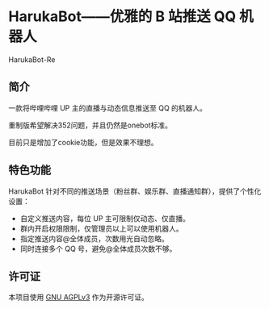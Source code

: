 # HarukaBot——优雅的 B 站推送 QQ 机器人

HarukaBot-Re

## 简介

一款将哔哩哔哩 UP 主的直播与动态信息推送至 QQ 的机器人。

重制版希望解决352问题，并且仍然是onebot标准。

目前只是增加了cookie功能，但是效果不理想。

## 特色功能

HarukaBot 针对不同的推送场景（粉丝群、娱乐群、直播通知群），提供了个性化设置：

- 自定义推送内容，每位 UP 主可限制仅动态、仅直播。
- 群内开启权限限制，仅管理员以上可以使用机器人。
- 指定推送内容@全体成员，次数用光自动忽略。
- 同时连接多个 QQ 号，避免@全体成员次数不够。

## 许可证
本项目使用 [GNU AGPLv3](https://choosealicense.com/licenses/agpl-3.0/) 作为开源许可证。
